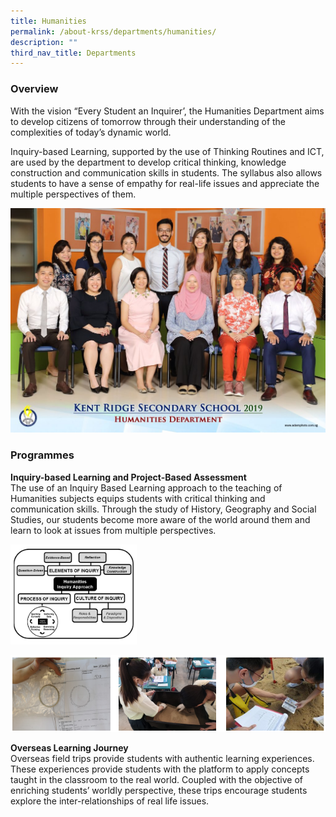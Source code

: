 ```yaml
---
title: Humanities
permalink: /about-krss/departments/humanities/
description: ""
third_nav_title: Departments
---
```

### Overview

With the vision “Every Student an Inquirer’, the Humanities Department aims to develop citizens of tomorrow through their understanding of the complexities of today’s dynamic world.

Inquiry-based Learning, supported by the use of Thinking Routines and ICT, are used by the department to develop critical thinking, knowledge construction and communication skills in students. The syllabus also allows students to have a sense of empathy for real-life issues and appreciate the multiple perspectives of them.

![Humanities](/images/humanities-department-2-1024x731.jpg)

### Programmes

**Inquiry-based Learning and Project-Based Assessment** <br>
The use of an Inquiry Based Learning approach to the teaching of Humanities subjects equips students with critical thinking and communication skills. Through the study of History, Geography and Social Studies, our students become more aware of the world around them and learn to look at issues from multiple perspectives.

<style>  
img {  
  display: block;  
  margin-left: auto;  
  margin-right: auto;  
}  
</style>  
<body><img src="/images/IBL.png" alt="Inquiry-based Learning and Project-Based Assessment" style="width:40%;">  
  
</body>

![Inquiry-based Learning and Project-Based Assessment](/images/IBL2.png)

**Overseas Learning Journey**  
Overseas field trips provide students with authentic learning experiences. These experiences provide students with the platform to apply concepts taught in the classroom to the real world. Coupled with the objective of enriching students’ worldly perspective, these trips encourage students explore the inter-relationships of real life issues.